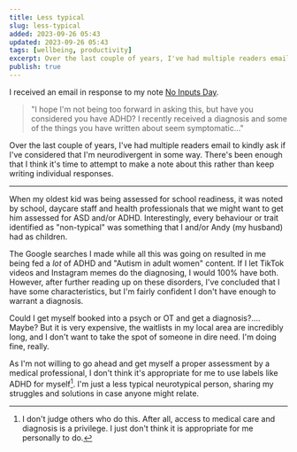```yaml
---
title: Less typical
slug: less-typical
added: 2023-09-26 05:43
updated: 2023-09-26 05:43
tags: [wellbeing, productivity]
excerpt: Over the last couple of years, I've had multiple readers email to kindly ask if I've considered that I'm neurodivergent in some way.
publish: true
---
```


I received an email in response to my note [No Inputs Day](/no-inputs-day/).

>"I hope I'm not being too forward in asking this, but have you considered you have ADHD? I recently received a diagnosis and some of the things you have written about  seem symptomatic..."

Over the last couple of years, I've had multiple readers email to kindly ask if I've considered that I'm neurodivergent in some way. There's been enough that I think it's time to attempt to make a note about this rather than keep writing individual responses.

---

When my oldest kid was being assessed for school readiness, it was noted by school, daycare staff and health professionals that we might want to get him assessed for ASD and/or ADHD. Interestingly, every behaviour or trait identified as "non-typical" was something that I and/or Andy (my husband) had as children. 

The Google searches I made while all this was going on resulted in me being fed a *lot* of ADHD and "Autism in adult women" content. If I let TikTok videos and Instagram memes do the diagnosing, I would 100% have both. However, after further reading up on these disorders, I've concluded that I have some characteristics, but I'm fairly confident I don't have enough to warrant a diagnosis.

Could I get myself booked into a psych or OT and get a diagnosis?.... Maybe? But it is very expensive, the waitlists in my local area are incredibly long, and I don't want to take the spot of someone in dire need. I'm doing fine, really.

As I'm not willing to go ahead and get myself a proper assessment by a medical professional, I don't think it's appropriate for me to use labels like ADHD for myself[^1].
I'm just a less typical neurotypical person, sharing my struggles and solutions in case anyone might relate. 

[^1]: I don't judge others who do this. After all, access to medical care and diagnosis is a privilege. I just don't think it is appropriate for me personally to do.




